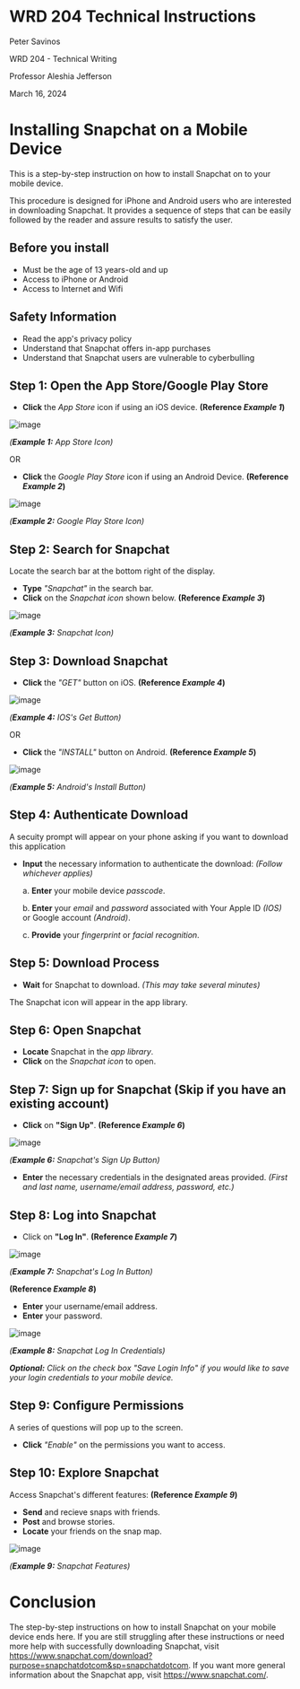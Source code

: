 # WRD 204 Technical Instructions
Peter Savinos

WRD 204 - Technical Writing

Professor Aleshia Jefferson

March 16, 2024
# Installing Snapchat on a Mobile Device
This is a step-by-step instruction on how to install Snapchat on to your mobile device.

This procedure is designed for iPhone and Android users who are interested in downloading Snapchat. It provides a sequence of steps that can be easily followed by the reader and assure results to satisfy the user.
## Before you install
- Must be the age of 13 years-old and up
- Access to iPhone or Android
- Access to Internet and Wifi
## Safety Information
- Read the app's privacy policy
- Understand that Snapchat offers in-app purchases
- Understand that Snapchat users are vulnerable to cyberbulling
## Step 1: Open the App Store/Google Play Store
- **Click** the *App Store* icon if using an iOS device. **(Reference *Example 1*)**

![image](https://github.com/petersavinos/Technical_Instructions/assets/163622902/429929bc-73e9-4e38-8427-880db5c160ed)

*(**Example 1:** App Store Icon)*

OR
- **Click** the *Google Play Store* icon if using an Android Device. **(Reference *Example 2*)**

![image](https://github.com/petersavinos/Technical_Instructions/assets/163622902/15a70845-0588-4190-bd26-d0ba277a747d)

*(**Example 2:** Google Play Store Icon)*

## Step 2: Search for Snapchat
Locate the search bar at the bottom right of the display.
- **Type** *"Snapchat"* in the search bar.
- **Click** on the *Snapchat icon* shown below. **(Reference *Example 3*)**

![image](https://github.com/petersavinos/Technical_Instructions/assets/163622902/969ea8db-fdc6-45a1-9711-241d97956c5b)

*(**Example 3:** Snapchat Icon)*

## Step 3: Download Snapchat
- **Click** the *"GET"* button on iOS. **(Reference *Example 4*)**

![image](https://github.com/petersavinos/Technical_Instructions/assets/163622902/55f851d0-273b-42bc-872b-a120f3280a50)

*(**Example 4:** IOS's Get Button)*

OR
- **Click** the *"INSTALL"* button on Android. **(Reference *Example 5*)**

![image](https://github.com/petersavinos/Technical_Instructions/assets/163622902/9124ef15-983e-460a-9192-b847779e02ac)

*(**Example 5:** Android's Install Button)*

## Step 4: Authenticate Download
A secuity prompt will appear on your phone asking if you want to download this application
- **Input** the necessary information to authenticate the download: *(Follow whichever applies)*

    a. **Enter** your mobile device *passcode*.

    b. **Enter** your *email* and *password* associated with Your Apple ID *(IOS)* or Google account *(Android)*.

    c. **Provide** your *fingerprint* or *facial recognition*.
## Step 5: Download Process
- **Wait** for Snapchat to download. *(This may take several minutes)*

The Snapchat icon will appear in the app library.
## Step 6: Open Snapchat
- **Locate** Snapchat in the *app library*.
- **Click** on the *Snapchat icon* to open.
## Step 7: Sign up for Snapchat (Skip if you have an existing account)
- **Click** on **"Sign Up"**. **(Reference *Example 6*)**

![image](https://github.com/petersavinos/Technical_Instructions/assets/163622902/d975f3eb-c363-48bb-88d7-96a346af2fc2)

*(**Example 6:** Snapchat's Sign Up Button)*
- **Enter** the necessary credentials in the designated areas provided.
  *(First and last name, username/email address, password, etc.)*
## Step 8: Log into Snapchat
- Click on **"Log In"**. **(Reference *Example 7*)**

![image](https://github.com/petersavinos/Technical_Instructions/assets/163622902/a9b8b702-4759-4bef-afd1-3445a0e585c0)

*(**Example 7:** Snapchat's Log In Button)*

**(Reference *Example 8*)**
- **Enter** your username/email address. 
- **Enter** your password.

![image](https://github.com/petersavinos/Technical_Instructions/assets/163622902/b55f585b-dfc3-4746-8fc7-11a33f4ff275)

*(**Example 8:** Snapchat Log In Credentials)*


***Optional:** Click on the check box "Save Login Info" if you would like to save your login credentials to your mobile device.*
## Step 9: Configure Permissions
A series of questions will pop up to the screen.
- **Click** *"Enable"* on the permissions you want to access.
## Step 10: Explore Snapchat
Access Snapchat's different features: **(Reference *Example 9*)**
- **Send** and recieve snaps with friends.
- **Post** and browse stories.
- **Locate** your friends on the snap map.

![image](https://github.com/petersavinos/Technical_Instructions/assets/163622902/86579e6b-7000-4772-b2a3-384fccc94b45)


*(**Example 9:** Snapchat Features)*

# Conclusion
  The step-by-step instructions on how to install Snapchat on your mobile device ends here. If you are still struggling after these instructions or need more help with successfully downloading Snapchat, visit https://www.snapchat.com/download?purpose=snapchatdotcom&sp=snapchatdotcom. If you want more general information about the Snapchat app, visit https://www.snapchat.com/.
